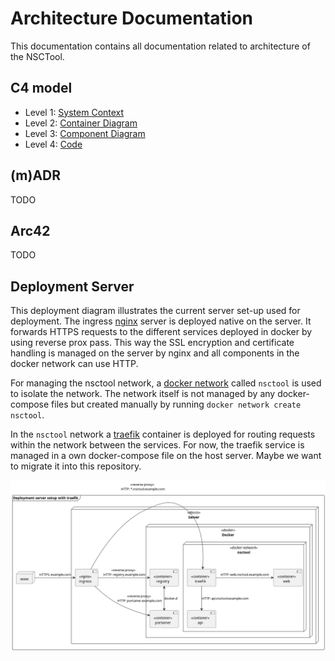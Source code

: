 Architecture Documentation
===
This documentation contains all documentation related to architecture of the NSCTool.

## C4 model
* Level 1: [System Context](./c4/01-system-context.md)
* Level 2: [Container Diagram](./c4/02-container-diagram.md)
* Level 3: [Component Diagram](./c4/03-container-diagram.md)
* Level 4: [Code](./c4/04-code.md)

## (m)ADR
TODO

## Arc42
TODO

## Deployment Server
This deployment diagram illustrates the current server set-up used for deployment.
The ingress [nginx](https://www.nginx.com/) server is deployed native on the server.
It forwards HTTPS requests to the different services deployed in docker by using reverse prox pass.
This way the SSL encryption and certificate handling is managed on the server by nginx and all components in the docker network can use HTTP.

For managing the nsctool network, a [docker network](https://docs.docker.com/network/) called `nsctool` is used to isolate the network. 
The network itself is not managed by any docker-compose files but created manually by running `docker network create nsctool`.

In the `nsctool` network a [traefik](https://doc.traefik.io/traefik/) container is deployed for routing requests within the network between the services.
For now, the traefik service is managed in a own docker-compose file on the host server. 
Maybe we want to migrate it into this repository.

![Server deployment diagram](./server-deployment.png)

